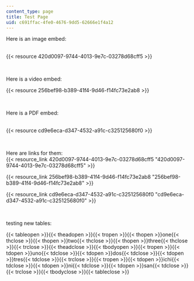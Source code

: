 ```yaml
---
content_type: page
title: Test Page
uid: c691ffac-4fe0-4676-9dd5-62666e1f4a12
---
```

Here is an image embed:  
 

{{< resource 420d0097-9744-4013-9e7c-03278d68cff5 >}}

 

Here is a video embed:

{{< resource 256bef98-b389-41f4-9d46-f14fc73e2ab8 >}}

 

Here is a PDF embed:  
 

{{< resource cd9e6eca-d347-4532-a91c-c325125680f0 >}}

 

Here are links for them:  
{{< resource_link 420d0097-9744-4013-9e7c-03278d68cff5 "420d0097-9744-4013-9e7c-03278d68cff5" >}}

{{< resource_link 256bef98-b389-41f4-9d46-f14fc73e2ab8 "256bef98-b389-41f4-9d46-f14fc73e2ab8" >}}

{{< resource_link cd9e6eca-d347-4532-a91c-c325125680f0 "cd9e6eca-d347-4532-a91c-c325125680f0" >}}

 

testing new tables:

{{< tableopen >}}{{< theadopen >}}{{< tropen >}}{{< thopen >}}one{{< thclose >}}{{< thopen >}}two{{< thclose >}}{{< thopen >}}three{{< thclose >}}{{< trclose >}}{{< theadclose >}}{{< tbodyopen >}}{{< tropen >}}{{< tdopen >}}uno{{< tdclose >}}{{< tdopen >}}dos{{< tdclose >}}{{< tdopen >}}tres{{< tdclose >}}{{< trclose >}}{{< tropen >}}{{< tdopen >}}ichi{{< tdclose >}}{{< tdopen >}}ni{{< tdclose >}}{{< tdopen >}}san{{< tdclose >}}{{< trclose >}}{{< tbodyclose >}}{{< tableclose >}}